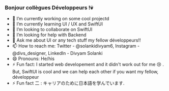 ### Bonjour collègues Développeurs !💀



- 🔭 I’m currently working on some cool projectd
- 🌱 I’m currently learning UI / UX and SwiftUI
- 👯 I’m looking to collaborate on SwiftUI
- 🤔 I’m looking for help with Backend
- 💬 Ask me about UI or any tech stuff my fellow développeurs!!
- 📫 How to reach me: Twitter - @solankidivyam6, Instagram - @divs_designer, LinkedIn - Divyam Solanki
- 😄 Pronouns: He/his
- ⚡ Fun fact: I started web developement and it didn't work out for me 😢 . But, SwiftUI is cool and we can help each other if you want my fellow, développeur 
- ⚡ Fun fact 二 : キャリアのために日本語を学んでいます.
